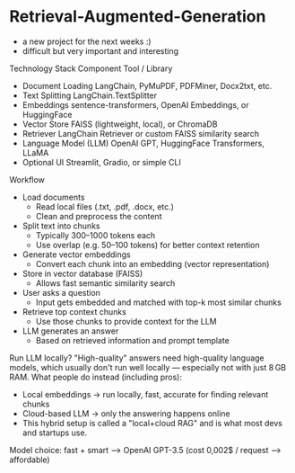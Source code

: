 # Retrieval-Augmented-Generation

- a new project for the next weeks :)
- difficult but very important and interesting

Technology Stack
Component	Tool / Library
- Document Loading	LangChain, PyMuPDF, PDFMiner, Docx2txt, etc.
- Text Splitting	LangChain.TextSplitter
- Embeddings	sentence-transformers, OpenAI Embeddings, or HuggingFace
- Vector Store	FAISS (lightweight, local), or ChromaDB
- Retriever	LangChain Retriever or custom FAISS similarity search
- Language Model (LLM)	OpenAI GPT, HuggingFace Transformers, LLaMA
- Optional UI	Streamlit, Gradio, or simple CLI

Workflow
- Load documents
    - Read local files (.txt, .pdf, .docx, etc.)
    - Clean and preprocess the content
- Split text into chunks
    - Typically 300–1000 tokens each
    - Use overlap (e.g. 50–100 tokens) for better context retention
- Generate vector embeddings
    - Convert each chunk into an embedding (vector representation)
- Store in vector database (FAISS)
    - Allows fast semantic similarity search
- User asks a question
    - Input gets embedded and matched with top-k most similar chunks
- Retrieve top context chunks
    - Use those chunks to provide context for the LLM
- LLM generates an answer
    - Based on retrieved information and prompt template
 
Run LLM locally? 
"High-quality" answers need high-quality language models, which usually don't run well locally — especially not with just 8 GB RAM.
What people do instead (including pros):
- Local embeddings → run locally, fast, accurate for finding relevant chunks
- Cloud-based LLM → only the answering happens online
- This hybrid setup is called a "local+cloud RAG" and is what most devs and startups use.

Model choice:
fast + smart --> OpenAI GPT-3.5    (cost 0,002$ / request --> affordable)



